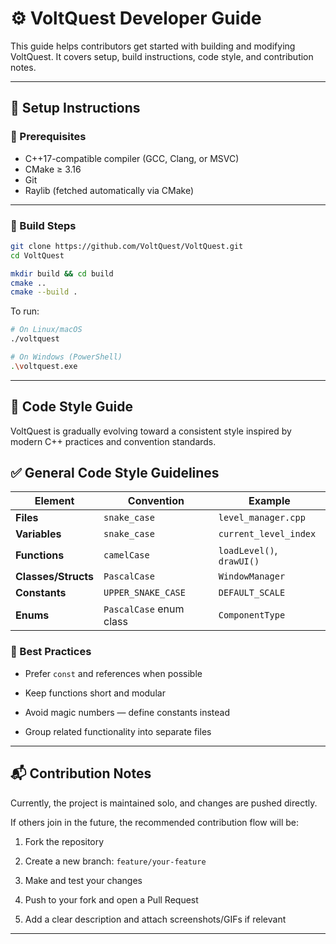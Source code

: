 # ⚙️ VoltQuest Developer Guide

This guide helps contributors get started with building and modifying VoltQuest. It covers setup, build instructions, code style, and contribution notes.

---

## 🧰 Setup Instructions

### 🔧 Prerequisites

- C++17-compatible compiler (GCC, Clang, or MSVC)
- CMake ≥ 3.16
- Git
- Raylib (fetched automatically via CMake)

---

### 🚀 Build Steps

```bash
git clone https://github.com/VoltQuest/VoltQuest.git
cd VoltQuest

mkdir build && cd build
cmake ..
cmake --build .

```

To run:

```bash
# On Linux/macOS
./voltquest

# On Windows (PowerShell)
.\voltquest.exe

```

----------

## 🧭 Code Style Guide

VoltQuest is gradually evolving toward a consistent style inspired by modern C++ practices and convention standards.

## ✅ General Code Style Guidelines

| Element           | Convention              | Example                         |
|------------------|--------------------------|---------------------------------|
| **Files**         | `snake_case`            | `level_manager.cpp`             |
| **Variables**     | `snake_case`            | `current_level_index`           |
| **Functions**     | `camelCase`             | `loadLevel()`, `drawUI()`       |
| **Classes/Structs** | `PascalCase`          | `WindowManager`                 |
| **Constants**     | `UPPER_SNAKE_CASE`      | `DEFAULT_SCALE`                 |
| **Enums**         | `PascalCase` enum class | `ComponentType`                 |


### 🧼 Best Practices

-   Prefer `const` and references when possible
    
-   Keep functions short and modular
    
-   Avoid magic numbers — define constants instead
    
-   Group related functionality into separate files
    

----------

## 📬 Contribution Notes

Currently, the project is maintained solo, and changes are pushed directly.

If others join in the future, the recommended contribution flow will be:

1.  Fork the repository
    
2.  Create a new branch: `feature/your-feature`
    
3.  Make and test your changes
    
4.  Push to your fork and open a Pull Request
    
5.  Add a clear description and attach screenshots/GIFs if relevant
    

----------



